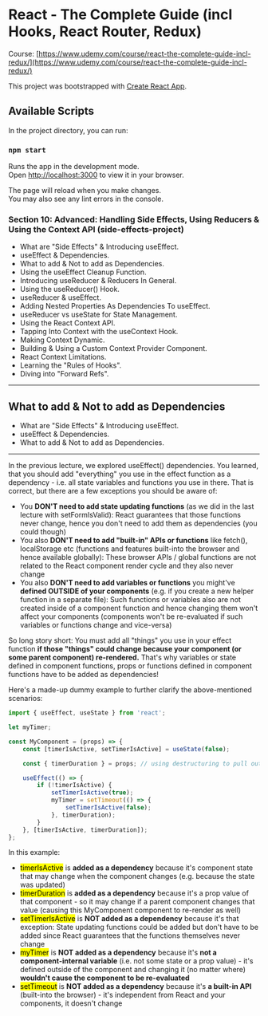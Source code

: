 # React - The Complete Guide (incl Hooks, React Router, Redux)
Course: [https://www.udemy.com/course/react-the-complete-guide-incl-redux/](https://www.udemy.com/course/react-the-complete-guide-incl-redux/)

This project was bootstrapped with [Create React App](https://github.com/facebook/create-react-app).

## Available Scripts

In the project directory, you can run:

### `npm start`

Runs the app in the development mode.\
Open [http://localhost:3000](http://localhost:3000) to view it in your browser.

The page will reload when you make changes.\
You may also see any lint errors in the console.

### Section 10: Advanced: Handling Side Effects, Using Reducers & Using the Context API (side-effects-project)
- What are "Side Effects" & Introducing useEffect.
- useEffect & Dependencies.
- What to add & Not to add as Dependencies.
- Using the useEffect Cleanup Function.
- Introducing useReducer & Reducers In General.
- Using the useReducer() Hook.
- useReducer & useEffect.
- Adding Nested Properties As Dependencies To useEffect.
- useReducer vs useState for State Management.
- Using the React Context API.
- Tapping Into Context with the useContext Hook.
- Making Context Dynamic.
- Building & Using a Custom Context Provider Component.
- React Context Limitations.
- Learning the "Rules of Hooks".
- Diving into "Forward Refs".
---

## What to add & Not to add as Dependencies
- What are "Side Effects" & Introducing useEffect.
- useEffect & Dependencies.
- What to add & Not to add as Dependencies.
--- 
In the previous lecture, we explored useEffect() dependencies.
You learned, that you should add "everything" you use in the effect function as a dependency - i.e. all state variables and functions you use in there.
That is correct, but there are a few exceptions you should be aware of:
- You <b>DON'T need to add state updating functions</b> (as we did in the last lecture with setFormIsValid): React guarantees that those functions never change, hence you don't need to add them as dependencies (you could though)
- You also <b>DON'T need to add "built-in" APIs or functions</b> like fetch(), localStorage etc (functions and features built-into the browser and hence available globally): These browser APIs / global functions are not related to the React component render cycle and they also never change
- You also <b>DON'T need to add variables or functions</b> you might've <b>defined OUTSIDE of your components</b> (e.g. if you create a new helper function in a separate file): Such functions or variables also are not created inside of a component function and hence changing them won't affect your components (components won't be re-evaluated if such variables or functions change and vice-versa)

<p>So long story short: You must add all "things" you use in your effect function <b>if those "things" could change because your component (or some parent component) re-rendered.</b> That's why variables or state defined in component functions, props or functions defined in component functions have to be added as dependencies!</p>
Here's a made-up dummy example to further clarify the above-mentioned scenarios:

```javascript
import { useEffect, useState } from 'react';

let myTimer;

const MyComponent = (props) => {
    const [timerIsActive, setTimerIsActive] = useState(false);

    const { timerDuration } = props; // using destructuring to pull out specific props values

    useEffect(() => {
        if (!timerIsActive) {
            setTimerIsActive(true);
            myTimer = setTimeout(() => {
                setTimerIsActive(false);
            }, timerDuration);
        }
    }, [timerIsActive, timerDuration]);
};
```
In this example:

- <mark>timerIsActive</mark> is <b>added as a dependency</b> because it's component state that may change when the component changes (e.g. because the state was updated)
- <mark>timerDuration</mark> is <b>added as a dependency</b> because it's a prop value of that component - so it may change if a parent component changes that value (causing this MyComponent component to re-render as well)
- <mark>setTimerIsActive</mark> is <b>NOT added as a dependency</b> because it's that exception: State updating functions could be added but don't have to be added since React guarantees that the functions themselves never change
- <mark>myTimer</mark> is <b>NOT added as a dependency</b> because it's <b>not a component-internal variable</b> (i.e. not some state or a prop value) - it's defined outside of the component and changing it (no matter where) <b>wouldn't cause the component to be re-evaluated</b>
- <mark>setTimeout</mark> is <b>NOT added as a dependency</b> because it's <b>a built-in API</b> (built-into the browser) - it's independent from React and your components, it doesn't change